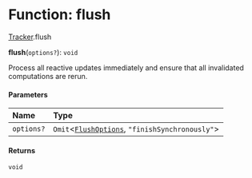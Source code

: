 # Function: flush

[Tracker](/en/auto-docs/free-layout-editor/modules/Tracker.md).flush

**flush**(`options?`): `void`

Process all reactive updates immediately and ensure that all invalidated computations are rerun.

#### Parameters

| Name | Type |
| :------ | :------ |
| `options?` | `Omit`<[`FlushOptions`](/en/auto-docs/free-layout-editor/interfaces/Tracker.FlushOptions.md), `"finishSynchronously"`> |

#### Returns

`void`
